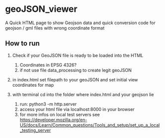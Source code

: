 # geoJSON_viewer
A Quick HTML page to show Geojson data and quick conversion code for geojson / gml files with wrong coordinate format

## How to run
1. Check if your GeoJSON file is ready to be loaded into the HTML
    1. Coordinates in EPSG 4326?
    2. if not use file data_processing to create legit geoJSON
  
2. in index.html set filepath to your geoJSON and set initial view coordinates for map
3. with terminal cd into the folder where index.html and your geojson lie
    1. run: python3 -m http.server
    2. access your html file via localhost:8000 in your browser
    3. for more infos on local test servers see https://developer.mozilla.org/en-US/docs/Learn/Common_questions/Tools_and_setup/set_up_a_local_testing_server
